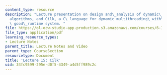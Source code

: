 ```yaml
---
content_type: resource
description: "Lecture presentation on design and\_analysis of dynamic\_multithreaded\_\
  algorithms, and Cilk, a C\_language for dynamic multithreading\_with\_a\_provably\
  \ good\_runtime system. "
file: https://ol-ocw-studio-app-production.s3.amazonaws.com/courses/6-189-multicore-programming-primer-january-iap-2007/34fc9599295ed0f54349a4d5ff989c2c_lec15cilk.pdf
file_type: application/pdf
learning_resource_types:
- Lecture Notes
parent_title: Lecture Notes and Video
parent_type: CourseSection
resourcetype: Document
title: 'Lecture 15: Cilk'
uid: 34fc9599-295e-d0f5-4349-a4d5ff989c2c
---
```


